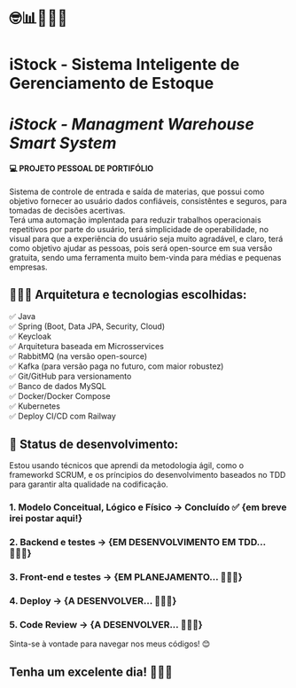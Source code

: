 # 🤓📊👨🏼‍💻 
# iStock - Sistema Inteligente de Gerenciamento de Estoque
# <i>iStock - Managment Warehouse Smart System</i>

#### 💻 PROJETO PESSOAL DE PORTIFÓLIO

Sistema de controle de entrada e saída de materias, que possui como objetivo fornecer ao usuário dados confiáveis, consistêntes e seguros, para tomadas de decisões acertivas.<br>
Terá uma automação implentada para reduzir trabalhos operacionais repetitivos por parte do usuário, terá simplicidade de operabilidade, no visual para que a experiência do usuário seja muito agradável, e claro, terá como objetivo ajudar as pessoas, pois será open-source em sua versão gratuita, sendo uma ferramenta muito bem-vinda para médias e pequenas empresas.


## 👨🏼‍💻 Arquitetura e tecnologias escolhidas:

✅ Java<br>
✅ Spring (Boot, Data JPA, Security, Cloud)<br>
✅ Keycloak<br>
✅ Arquitetura baseada em Microsservices<br>
✅ RabbitMQ (na versão open-source)<br>
✅ Kafka (para versão paga no futuro, com maior robustez)<br>
✅ Git/GitHub para versionamento<br>
✅ Banco de dados MySQL<br>
✅ Docker/Docker Compose<br>
✅ Kubernetes<br>
✅ Deploy CI/CD com Railway<br>

## 📌 Status de desenvolvimento:

Estou usando técnicos que aprendi da metodologia ágil, como o frameworkd SCRUM, e os príncipios do desenvolvimento baseados no TDD para garantir alta qualidade na codificação.

### 1. Modelo Conceitual, Lógico e Físico -> Concluído ✅ {em breve irei postar aqui!}
### 2. Backend e testes -> {EM DESENVOLVIMENTO EM TDD... 👨🏼‍💻}
### 3. Front-end e testes -> {EM PLANEJAMENTO... 👨🏼‍💻}
### 4. Deploy -> {A DESENVOLVER... 👨🏼‍💻}
### 5. Code Review -> {A DESENVOLVER... 👨🏼‍💻}
 
Sinta-se à vontade para navegar nos meus códigos! 😊

## Tenha um excelente dia! 🎉🙏🏼
